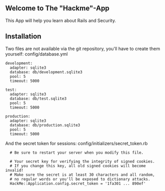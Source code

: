 ## Welcome to The "Hackme"-App

This App will help you learn about Rails and Security.

## Installation

Two files are not available via the git repository,
you'll have to create them yourself: config/database.yml


    development:
      adapter: sqlite3
      database: db/development.sqlite3
      pool: 5
      timeout: 5000

    test:
      adapter: sqlite3
      database: db/test.sqlite3
      pool: 5
      timeout: 5000

    production:
      adapter: sqlite3
      database: db/production.sqlite3
      pool: 5
      timeout: 5000


And the secret token for sessions: config/initializers/secret_token.rb

      # Be sure to restart your server when you modify this file.

      # Your secret key for verifying the integrity of signed cookies.
      # If you change this key, all old signed cookies will become invalid!
      # Make sure the secret is at least 30 characters and all random,
      # no regular words or you'll be exposed to dictionary attacks.
      HackMe::Application.config.secret_token = '1fa301 ... 890ef'



